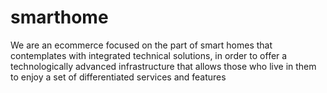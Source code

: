 # smarthome
We are an ecommerce focused on the part of smart homes that contemplates with integrated technical solutions, in order to offer a technologically advanced infrastructure that allows those who live in them to enjoy a set of differentiated services and features
